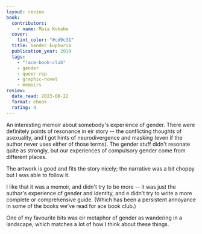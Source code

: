 ```yaml
---
layout: review
book:
  contributors:
    - name: Maia Kobabe
  cover:
    tint_color: "#cd9c31"
  title: Gender Euphoria
  publication_year: 2019
  tags:
    - "!ace-book-club"
    - gender
    - queer-rep
    - graphic-novel
    - memoirs
review:
  date_read: 2023-08-22
  format: ebook
  rating: 4
---
```


An interesting memoir about somebody's experience of gender.
There were definitely points of resonance in eir story -- the conflicting thoughts of asexuality, and I got hints of neurodivergence and masking (even if the author never uses either of those terms).
The gender stuff didn't resonate quite as strongly, but our experiences of compulsory gender come from different places.

The artwork is good and fits the story nicely; the narrative was a bit choppy but I was able to follow it.

I like that it was a memoir, and didn't try to be more -- it was just the author's experience of gender and identity, and e didn't try to write a more complete or comprehensive guide.
(Which has been a persistent annoyance in some of the books we've read for ace book club.)

One of my favourite bits was eir metaphor of gender as wandering in a landscape, which matches a lot of how I think about these things.

